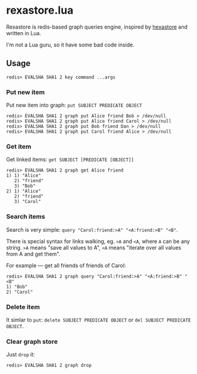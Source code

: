 # rexastore.lua

Rexastore is redis-based graph queries engine, inspired by [hexastore](http://nodejsconfit.levelgraph.io/) and written in Lua.

I'm not a Lua guru, so it have some bad code inside.

## Usage

```
redis> EVALSHA SHA1 2 key command ...args
```

### Put new item

Put new item into graph: `put SUBJECT PREDICATE OBJECT`

```
redis> EVALSHA SHA1 2 graph put Alice friend Bob > /dev/null
redis> EVALSHA SHA1 2 graph put Alice friend Carol > /dev/null
redis> EVALSHA SHA1 2 graph put Bob friend Dan > /dev/null
redis> EVALSHA SHA1 2 graph put Carol friend Alice > /dev/null
```

### Get item

Get linked items: `get SUBJECT [PREDICATE [OBJECT]]`

```
redis> EVALSHA SHA1 2 graph get Alice friend
1) 1) "Alice"
   2) "friend"
   3) "Bob"
2) 1) "Alice"
   2) "friend"
   3) "Carol"
```

### Search items

Search is very simple: `query "Carol:friend:>A" "<A:friend:>B" "<B"`.

There is special syntax for links walking, eg. `>A` and `<A`, where `A` can be any string. `>A` means "save all values to A", `<A` means "iterate over all values from A and get them".

For example — get all friends of friends of Carol:

```
redis> EVALSHA SHA1 2 graph query "Carol:friend:>A" "<A:friend:>B" "<B"
1) "Bob"
2) "Carol"
```

### Delete item

It simlar to `put`: `delete SUBJECT PREDICATE OBJECT` or `del SUBJECT PREDICATE OBJECT`.

### Clear graph store

Just `drop` it:

```
redis> EVALSHA SHA1 2 graph drop
```
